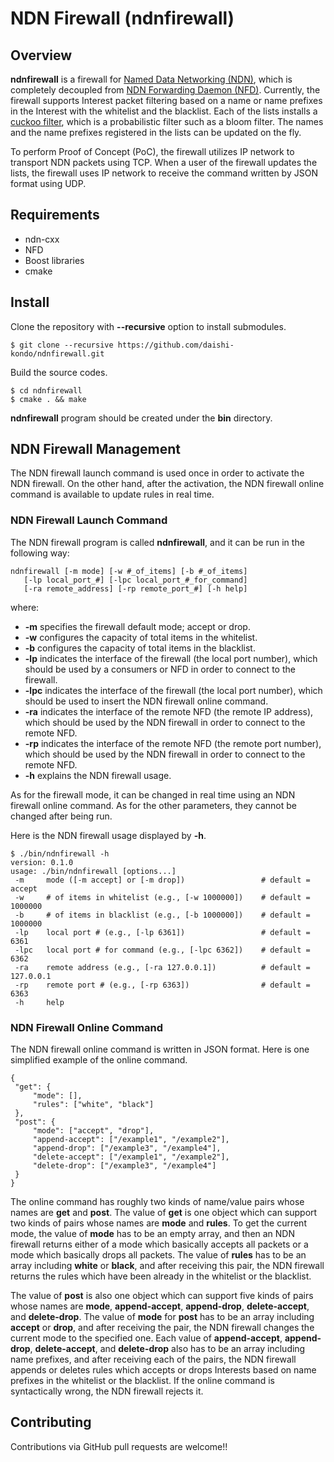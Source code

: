 # NDN Firewall (ndnfirewall)
## Overview
**ndnfirewall** is a firewall for [Named Data Networking (NDN)](https://named-data.net/), which is completely decoupled from [NDN Forwarding Daemon (NFD)](http://named-data.net/doc/NFD/current/).
Currently, the firewall supports Interest packet filtering based on a name or name prefixes in the Interest with the whitelist and the blacklist.
Each of the lists installs a [cuckoo filter](https://github.com/efficient/cuckoofilter), which is a probabilistic filter such as a bloom filter.
The names and the name prefixes registered in the lists can be updated on the fly.

To perform Proof of Concept (PoC), the firewall utilizes IP network to transport NDN packets using TCP.
When a user of the firewall updates the lists, the firewall uses IP network to receive the command written by JSON format using UDP.

## Requirements
* ndn-cxx
* NFD
* Boost libraries
* cmake

## Install
Clone the repository with **--recursive** option to install submodules.  

```
$ git clone --recursive https://github.com/daishi-kondo/ndnfirewall.git
```

Build the source codes.  

```
$ cd ndnfirewall  
$ cmake . && make
```

**ndnfirewall** program should be created under the **bin** directory.

## NDN Firewall Management
The NDN firewall launch command is used once in order to activate the NDN firewall.
On the other hand, after the activation, the NDN firewall online command is available to update rules in real time.

### NDN Firewall Launch Command
The NDN firewall program is called **ndnfirewall**, and it can be run in the following way:

```
ndnfirewall [-m mode] [-w #_of_items] [-b #_of_items]
   [-lp local_port_#] [-lpc local_port_#_for_command]
   [-ra remote_address] [-rp remote_port_#] [-h help]
```

where:

* **-m** specifies the firewall default mode; accept or drop.
* **-w** configures the capacity of total items in the whitelist.
* **-b** configures the capacity of total items in the blacklist.
* **-lp** indicates the interface of the firewall (the local port number), which should be used by a consumers or NFD in order to connect to the firewall.
* **-lpc** indicates the interface of the firewall (the local port number), which should be used to insert the NDN firewall online command.
* **-ra** indicates the interface of the remote NFD (the remote IP address), which should be used by the NDN firewall in order to connect to the remote NFD.
* **-rp** indicates the interface of the remote NFD (the remote port number), which should be used by the NDN firewall in order to connect to the remote NFD.
* **-h** explains the NDN firewall usage.

As for the firewall mode, it can be changed in real time using an NDN firewall online command.
As for the other parameters, they cannot be changed after being run.

Here is the NDN firewall usage displayed by **-h**.

```
$ ./bin/ndnfirewall -h
version: 0.1.0
usage: ./bin/ndnfirewall [options...]
 -m		mode ([-m accept] or [-m drop])					# default = accept
 -w		# of items in whitelist (e.g., [-w 1000000])	# default = 1000000
 -b		# of items in blacklist (e.g., [-b 1000000])	# default = 1000000
 -lp	local port # (e.g., [-lp 6361])					# default = 6361
 -lpc	local port # for command (e.g., [-lpc 6362])	# default = 6362
 -ra	remote address (e.g., [-ra 127.0.0.1])			# default = 127.0.0.1
 -rp	remote port # (e.g., [-rp 6363])				# default = 6363
 -h		help
```

### NDN Firewall Online Command
The NDN firewall online command is written in JSON format. 
Here is one simplified example of the online command.

```
{
 "get": {
     "mode": [],
     "rules": ["white", "black"]
 },
 "post": {
     "mode": ["accept", "drop"],
     "append-accept": ["/example1", "/example2"],
     "append-drop": ["/example3", "/example4"],
     "delete-accept": ["/example1", "/example2"],
     "delete-drop": ["/example3", "/example4"]
 }
}
```

The online command has roughly two kinds of name/value pairs whose names are **get** and **post**.
The value of **get** is one object which can support two kinds of pairs whose names are **mode** and **rules**.
To get the current mode, the value of **mode** has to be an empty array, and then an NDN firewall returns either of a mode which basically accepts all packets or a mode which basically drops all packets.
The value of **rules** has to be an array including **white** or **black**, and after receiving this pair, the NDN firewall returns the rules which have been already in the whitelist or the blacklist.

The value of **post** is also one object which can support five kinds of pairs whose names are **mode**, **append-accept**, **append-drop**, **delete-accept**, and **delete-drop**.
The value of **mode** for **post** has to be an array including **accept** or **drop**, and after receiving the pair, the NDN firewall changes the current mode to the specified one.
Each value of **append-accept**, **append-drop**, **delete-accept**, and **delete-drop** also has to be an array including name prefixes, and after receiving each of the pairs, the NDN firewall appends or deletes rules which accepts or drops Interests based on name prefixes in the whitelist or the blacklist.
If the online command is syntactically wrong, the NDN firewall rejects it.

## Contributing
Contributions via GitHub pull requests are welcome!!
